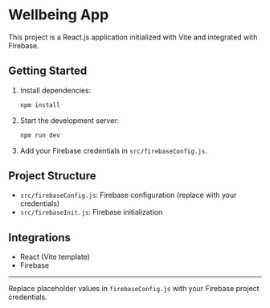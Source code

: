 # Wellbeing App

This project is a React.js application initialized with Vite and integrated with Firebase. 

## Getting Started

1. Install dependencies:
   ```powershell
   npm install
   ```
2. Start the development server:
   ```powershell
   npm run dev
   ```
3. Add your Firebase credentials in `src/firebaseConfig.js`.

## Project Structure
- `src/firebaseConfig.js`: Firebase configuration (replace with your credentials)
- `src/firebaseInit.js`: Firebase initialization

## Integrations
- React (Vite template)
- Firebase

---
Replace placeholder values in `firebaseConfig.js` with your Firebase project credentials.
